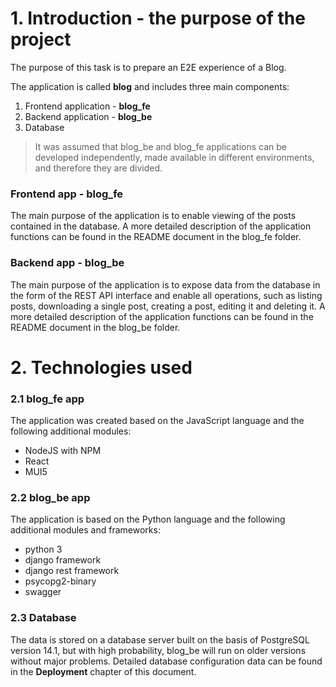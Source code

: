 # 1. Introduction - the purpose of the project

The purpose of this task is to prepare an E2E experience of a Blog.

The application is called **blog** and includes three main components:

1. Frontend application - **blog_fe**
2. Backend application - **blog_be**
3. Database

> It was assumed that blog_be and blog_fe applications can be developed independently, made available in different environments, and therefore they are divided.

### Frontend app - blog_fe

The main purpose of the application is to enable viewing of the posts contained in the database. A more detailed description of the application functions can be found in the README document in the blog_fe folder.

### Backend app - blog_be

The main purpose of the application is to expose data from the database in the form of the REST API interface and enable all operations, such as listing posts, downloading a single post, creating a post, editing it and deleting it. A more detailed description of the application functions can be found in the README document in the blog_be folder.

# 2. Technologies used

### 2.1 blog_fe app

The application was created based on the JavaScript language and the following additional modules:

* NodeJS with NPM
* React
* MUI5

### 2.2 blog_be app

The application is based on the Python language and the following additional modules and frameworks:

* python 3
* django framework
* django rest framework
* psycopg2-binary
* swagger

### 2.3 Database

The data is stored on a database server built on the basis of PostgreSQL version 14.1, but with high probability, blog_be will run on older versions without major problems.
Detailed database configuration data can be found in the **Deployment** chapter of this document.
